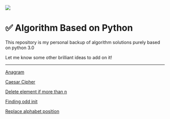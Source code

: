 ![](https://img.shields.io/badge/Language-Python3-brightgreen?style=flat-square)

# ✅ Algorithm Based on Python

This repository is my personal backup of algorithm solutions purely based on python 3.0

Let me know some other brilliant ideas to add on it!

--------

[Anagram](<https://github.com/euneestella/algorithm-based-on-python/tree/master/personal/anagram>)

[Caesar Cipher](<https://github.com/euneestella/algorithm-based-on-python/tree/master/personal/caesar_cipher>)

[Delete element if more than n](<https://github.com/euneestella/algorithm-based-on-python/tree/master/personal/delete-element-if-more-than-n>)

[Finding odd init](<https://github.com/euneestella/algorithm-based-on-python/tree/master/personal/finding-odd-init>)

[Replace alphabet position](<https://github.com/euneestella/algorithm-based-on-python/tree/master/personal/replace_alphabet_position>)

